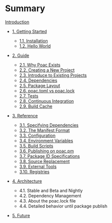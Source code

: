 # Summary

[Introduction](README.md)

* [1. Getting Started](getting-started/README.md)
  * [1.1. Installation](getting-started/installation.md)
  * [1.2. Hello World](getting-started/hello-world.md)

* [2. Guide](guide/README.md)
  * [2.1. Why Poac Exists](guide/why-poac-exists.md)
  * [2.2. Creating a New Project](guide/creating-a-new-project.md)
  * [2.3. Introduce to Existing Projects](guide/introduce-to-existing-projects.md)
  * [2.4. Dependencies](guide/dependencies.md)
  * [2.5. Package Layout](guide/package-layout.md)
  * [2.6. poac.toml vs poac.lock](guide/poac-toml-vs-poac-lock.md)
  * [2.7. Tests](guide/tests.md)
  * [2.8. Continuous Integration](guide/continuous-integration.md)
  * [2.9. Build Cache](guide/build-cache.md)

* [3. Reference](reference/README.md)
  * [3.1. Specifying Dependencies](reference/specifying-dependencies.md)
  * [3.2. The Manifest Format](reference/manifest.md)
  * [3.3. Configuration](reference/configuration.md)
  * [3.4. Environment Variables](reference/environment-variables.md)
  * [3.5. Build Scripts](reference/build-scripts.md)
  * [3.6. Publishing on poac.pm](reference/publishing.md)
  * [3.7. Package ID Specifications](reference/pkgid-spec.md)
  * [3.8. Source Replacement](reference/source-replacement.md)
  * [3.9. External Tools](reference/external-tools.md)
  * [3.10. Registries](reference/registries.md)

* [4. Architecture](architecture/README.md)
  * 4.1. Stable and Beta and Nightly
  * 4.2. Dependency Management
  * 4.3. About the poac.lock file
  * 4.4. Detailed behavior until package publish

* [5. Future](future/README.md)

